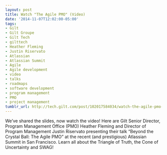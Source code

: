 ```yaml
---
layout: post
title: Watch "The Agile PMO" (Video)
date: '2014-11-07T12:02:00-05:00'
tags:
- Gilt
- Gilt Groupe
- Gilt Tech
- gilttech
- Heather Fleming
- Justin Riservato
- Atlassian
- Atlassian Summit
- Agile
- Agile development
- video
- talks
- roadmaps
- software development
- program management
- PMO
- project management
tumblr_url: http://tech.gilt.com/post/102017584034/watch-the-agile-pmo-video
---
```


We’ve shared the slides, now watch the video! Here are Gilt Senior Director, Program Management Office (PMO) Heather Fleming and Director of Program Management Justin Riservato presenting their talk “Beyond the Crystal Ball: The Agile PMO” at the recent (and prestigious) Atlassian Summit in San Francisco. Learn all about the Triangle of Truth, the Cone of Uncertainty and SWAG!
